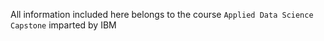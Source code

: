 All information included here belongs to the course `Applied Data Science Capstone` imparted by IBM
